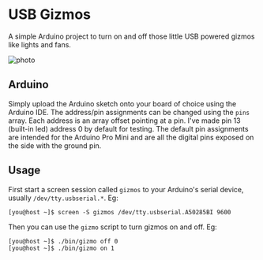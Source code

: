 # USB Gizmos

A simple Arduino project to turn on and off those little USB powered gizmos like lights and fans.

![photo](https://photos-5.dropbox.com/t/2/AAAr3aVHjCRUwyDreWIxMA9l4cd9uV3lgtSACf-HeTK1Pg/12/26407721/jpeg/32x32/1/_/1/2/2015-08-13%2014.21.24.jpg/EKGN8hMY-1IgASgB/giflaEimwe6rc4U-tLSZViopTA0fYjbdlddFJjYyaCM?size=640x480&size_mode=1)

## Arduino

Simply upload the Arduino sketch onto your board of choice using the Arduino IDE.
The address/pin assignments can be changed using the `pins` array. Each address is an array offset pointing at a pin. I've made pin 13 (built-in led) address 0 by default for testing.
The default pin assignments are intended for the Arduino Pro Mini and are all the digital pins exposed on the side with the ground pin.

## Usage

First start a screen session called `gizmos` to your Arduino's serial device, usually `/dev/tty.usbserial.*`. Eg:

```
[you@host ~]$ screen -S gizmos /dev/tty.usbserial.A50285BI 9600
```

Then you can use the `gizmo` script to turn gizmos on and off. Eg:

```
[you@host ~]$ ./bin/gizmo off 0
[you@host ~]$ ./bin/gizmo on 1
```

